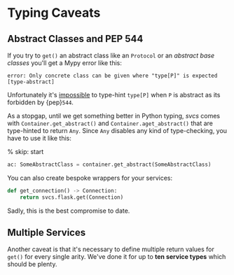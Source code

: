 # Typing Caveats

## Abstract Classes and PEP 544

If you try to `get()` an abstract class like an `Protocol` or an *abstract base classes* you'll get a Mypy error like this:

```text
error: Only concrete class can be given where "type[P]" is expected  [type-abstract]
```

Unfortunately it's [impossible](https://github.com/python/mypy/issues/4717) to type-hint `type[P]` when `P` is abstract as its forbidden by {pep}`544`.

As a stopgap, until we get something better in Python typing, *svcs* comes with `Container.get_abstract()` and `Container.aget_abstract()` that are type-hinted to return `Any`.
Since `Any` disables any kind of type-checking, you have to use it like this:

% skip: start

```python
ac: SomeAbstractClass = container.get_abstract(SomeAbstractClass)
```

You can also create bespoke wrappers for your services:

```python
def get_connection() -> Connection:
    return svcs.flask.get(Connection)
```

Sadly, this is the best compromise to date.


## Multiple Services

Another caveat is that it's necessary to define multiple return values for `get()` for every single arity.
We've done it for up to **ten service types** which should be plenty.
